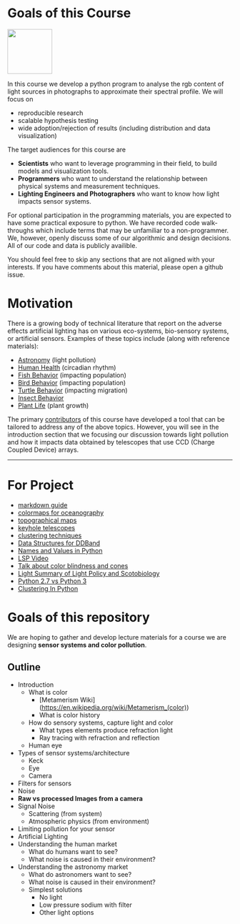 # Goals of this Course
<img src="./images/logo.png" width=100 />

In this course we develop a python program to analyse the rgb content of light sources in photographs to approximate their spectral profile. We will focus on
- reproducible research
- scalable hypothesis testing
- wide adoption/rejection of results (including distribution and data visualization)

The target audiences for this course are
- **Scientists** who want to leverage programming in their field, to build models and visualization tools.
- **Programmers** who want to understand the relationship between physical systems and measurement techniques.
- **Lighting Engineers and Photographers** who want to know how light impacts sensor systems.

For optional participation in the programming materials, you are expected to have some practical exposure to python. We have recorded code walk-throughs which include terms that may be unfamiliar to a non-programmer. We, however, openly discuss some of our algorithmic and design decisions. All of our code and data is publicly availible.

You should feel free to skip any sections that are not aligned with your interests. If you have comments about this material, please open a github issue.

# Motivation
There is a growing body of technical literature that report on the adverse effects artificial lighting has on various eco-systems, bio-sensory systems, or artificial sensors.  Examples of these topics include (along with reference materials):
- [Astronomy](#) (light pollution)
- [Human Health](#) (circadian rhythm)
- [Fish Behavior](#) (impacting population)
- [Bird Behavior](#) (impacting population)
- [Turtle Behavior](#) (impacting migration)
- [Insect Behavior](#)
- [Plant Life](#) (plant growth)

The primary [contributors](./AUTHORS.md) of this course have developed a tool that can be tailored to address any of the above topics.  However, you will see in the introduction section that we focusing our discussion towards light pollution and how it impacts data obtained by telescopes that use CCD (Charge Coupled Device) arrays.

---

# For Project
- [markdown guide](https://help.github.com/articles/github-flavored-markdown/)
- [colormaps for oceanography](https://www.youtube.com/watch?v=XjHzLUnHeM0)
- [topographical maps](https://stackoverflow.com/questions/263305/drawing-a-topographical-map)
- [keyhole telescopes](https://en.wikipedia.org/wiki/KH-11_Kennan)
- [clustering techniques](http://scikit-learn.org/stable/auto_examples/cluster/plot_dbscan.html#example-cluster-plot-dbscan-py)
- [Data Structures for DDBand](https://en.wikipedia.org/wiki/Quadtree)
- [Names and Values in Python](https://www.youtube.com/watch?v=_AEJHKGk9ns)
- [LSP Video](https://www.youtube.com/watch?v=O7mEBpJVJbA)
- [Talk about color blindness and cones](http://theneurosphere.com/2015/12/07/why-are-all-the-colours-we-experience-composed-of-three-primaries/)
- [Light Summary of Light Policy and Scotobiology](https://www.youtube.com/watch?v=qM7G4QG0JP4)
- [Python 2.7 vs Python 3](https://www.webucator.com/blog/2016/03/still-using-python-2-it-is-time-to-upgrade/)
- [Clustering In Python](https://www.youtube.com/watch?v=5cOhL4B5waU)

# Goals of this repository
We are hoping to gather and develop lecture materials for a course we are designing **sensor systems and color pollution**.

## Outline
- Introduction
    - What is color
        - [Metamerism Wiki] (https://en.wikipedia.org/wiki/Metamerism_(color))
        - What is color history
    - How do sensory systems, capture light and color
        - What types elements produce refraction light
        - Ray tracing with refraction and reflection
    - Human eye
- Types of sensor systems/architecture
    - Keck
    - Eye
    - Camera
- Filters for sensors
- Noise
- **Raw vs processed Images from a camera**
- Signal Noise
    - Scattering (from system)
    - Atmospheric physics (from environment)
- Limiting pollution for your sensor
- Artificial Lighting
- Understanding the human market
    - What do humans want to see?
    - What noise is caused in their environment?
- Understanding the astronomy market
    - What do astronomers want to see?
    - What noise is caused in their environment?
    - Simplest solutions
        - No light
        - Low pressure sodium with filter
        - Other light options

